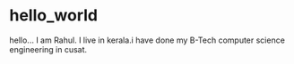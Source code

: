 # hello_world

hello...
  I am Rahul. I live in kerala.i have done my B-Tech computer science engineering in cusat.
